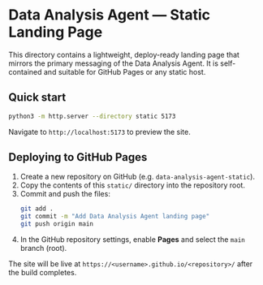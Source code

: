 # Data Analysis Agent — Static Landing Page

This directory contains a lightweight, deploy-ready landing page that mirrors the primary messaging of the Data Analysis Agent. It is self-contained and suitable for GitHub Pages or any static host.

## Quick start

```bash
python3 -m http.server --directory static 5173
```

Navigate to `http://localhost:5173` to preview the site.

## Deploying to GitHub Pages

1. Create a new repository on GitHub (e.g. `data-analysis-agent-static`).
2. Copy the contents of this `static/` directory into the repository root.
3. Commit and push the files:
   ```bash
   git add .
   git commit -m "Add Data Analysis Agent landing page"
   git push origin main
   ```
4. In the GitHub repository settings, enable **Pages** and select the `main` branch (root).

The site will be live at `https://<username>.github.io/<repository>/` after the build completes.
